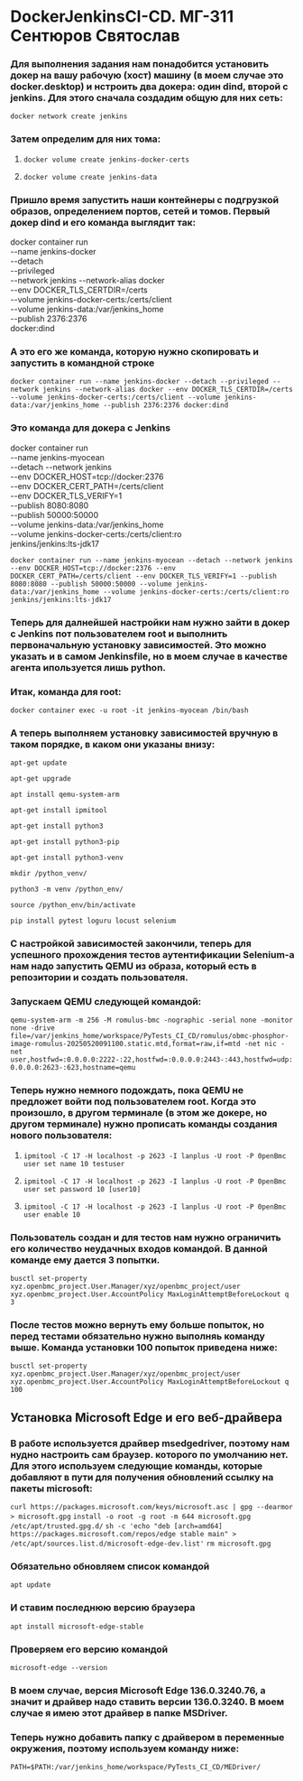 # DockerJenkinsCI-CD. МГ-311 Сентюров Святослав

### Для выполнения задания нам понадобится установить докер на вашу рабочую (хост) машину (в моем случае это docker.desktop) и нстроить два докера: один dind, второй с jenkins. Для этого сначала создадим общую для них сеть:

```docker network create jenkins```

### Затем определим для них тома:

1. ```docker volume create jenkins-docker-certs```
   
2. ```docker volume create jenkins-data```

### Пришло время запустить наши контейнеры с подгрузкой образов, определением портов, сетей и томов. Первый докер dind и его команда выглядит так:

docker container run \
   --name jenkins-docker \
   --detach \
   --privileged \
   --network jenkins
   --network-alias docker \
   --env DOCKER_TLS_CERTDIR=/certs \
   --volume jenkins-docker-certs:/certs/client \
   --volume jenkins-data:/var/jenkins_home \
   --publish 2376:2376 \
   docker:dind

### А это его же команда, которую нужно скопировать и запустить в командной строке
   
```docker container run --name jenkins-docker --detach --privileged --network jenkins --network-alias docker --env DOCKER_TLS_CERTDIR=/certs --volume jenkins-docker-certs:/certs/client --volume jenkins-data:/var/jenkins_home --publish 2376:2376 docker:dind```

### Это команда для докера с Jenkins

docker container run \
   --name jenkins-myocean \
   --detach --network jenkins \
   --env DOCKER_HOST=tcp://docker:2376 \
   --env DOCKER_CERT_PATH=/certs/client \
   --env DOCKER_TLS_VERIFY=1 \
   --publish 8080:8080 \
   --publish 50000:50000 \
   --volume jenkins-data:/var/jenkins_home \
   --volume jenkins-docker-certs:/certs/client:ro \
   jenkins/jenkins:lts-jdk17
   
```docker container run --name jenkins-myocean --detach --network jenkins --env DOCKER_HOST=tcp://docker:2376 --env DOCKER_CERT_PATH=/certs/client --env DOCKER_TLS_VERIFY=1 --publish 8080:8080 --publish 50000:50000 --volume jenkins-data:/var/jenkins_home --volume jenkins-docker-certs:/certs/client:ro jenkins/jenkins:lts-jdk17```

### Теперь для далнейшей настройки нам нужно зайти в докер с Jenkins пот пользователем root и выполнить первоначальную установку зависимостей. Это можно указать и в самом Jenkinsfile, но в моем случае в качестве агента ипользуется лишь python.

### Итак, команда для root:

```docker container exec -u root -it jenkins-myocean /bin/bash```

### А теперь выполняем установку зависимостей вручную в таком порядке, в каком они указаны внизу:

```apt-get update```

```apt-get upgrade```

```apt install qemu-system-arm```

```apt-get install ipmitool```

```apt-get install python3```

```apt-get install python3-pip```

```apt-get install python3-venv```

```mkdir /python_venv/```

```python3 -m venv /python_env/```

```source /python_env/bin/activate```

```pip install pytest loguru locust selenium```

### С настройкой зависимостей закончили, теперь для успешного прохождения тестов аутентификации Selenium-а нам надо запустить QEMU из образа, который есть в репозитории и создать пользователя.
### Запускаем QEMU следующей командой:

```qemu-system-arm -m 256 -M romulus-bmc -nographic -serial none -monitor none -drive file=/var/jenkins_home/workspace/PyTests_CI_CD/romulus/obmc-phosphor-image-romulus-20250520091100.static.mtd,format=raw,if=mtd -net nic -net user,hostfwd=:0.0.0.0:2222-:22,hostfwd=:0.0.0.0:2443-:443,hostfwd=udp:0.0.0.0:2623-:623,hostname=qemu```

### Теперь нужно немного подождать, пока QEMU не предложет войти под пользователем root. Когда это произошло, в другом терминале (в этом же докере, но другом терминале) нужно прописать команды создания нового пользователя:

1. ```ipmitool -C 17 -H localhost -p 2623 -I lanplus -U root -P 0penBmc user set name 10 testuser```

2. ```ipmitool -C 17 -H localhost -p 2623 -I lanplus -U root -P 0penBmc user set password 10 [user10]```

3. ```ipmitool -C 17 -H localhost -p 2623 -I lanplus -U root -P 0penBmc user enable 10```

### Пользователь создан и для тестов нам нужно ограничить его количество неудачных входов командой. В данной команде ему дается 3 попытки.

```busctl set-property xyz.openbmc_project.User.Manager/xyz/openbmc_project/user xyz.openbmc_project.User.AccountPolicy MaxLoginAttemptBeforeLockout q 3```

### После тестов можно вернуть ему больше попыток, но перед тестами обязательно нужно выполняь команду выше. Команда установки 100 попыток приведена ниже:

```busctl set-property xyz.openbmc_project.User.Manager/xyz/openbmc_project/user xyz.openbmc_project.User.AccountPolicy MaxLoginAttemptBeforeLockout q 100```

## Установка Microsoft Edge и его веб-драйвера
### В работе используется драйвер msedgedriver, поэтому нам нудно настроить сам браузер. которого по умолчанию нет. Для этого используем следующие команды, которые добавляют в пути для получения обновлений ссылку на пакеты microsoft:

```curl https://packages.microsoft.com/keys/microsoft.asc | gpg --dearmor > microsoft.gpg```
```install -o root -g root -m 644 microsoft.gpg /etc/apt/trusted.gpg.d/```
```sh -c 'echo "deb [arch=amd64] https://packages.microsoft.com/repos/edge stable main" > /etc/apt/sources.list.d/microsoft-edge-dev.list'```
```rm microsoft.gpg```

### Обязательно обновляем список командой

```apt update```

### И ставим последнюю версию браузера

```apt install microsoft-edge-stable```

### Проверяем его версию командой

```microsoft-edge --version```

### В моем случае, версия Microsoft Edge 136.0.3240.76, а значит и драйвер надо ставить версии 136.0.3240. В моем случае я имею этот драйвер в папке MSDriver.

### Теперь нужно добавить папку с драйвером в переменные окружения, поэтому используем команду ниже:

```PATH=$PATH:/var/jenkins_home/workspace/PyTests_CI_CD/MEDriver/```

